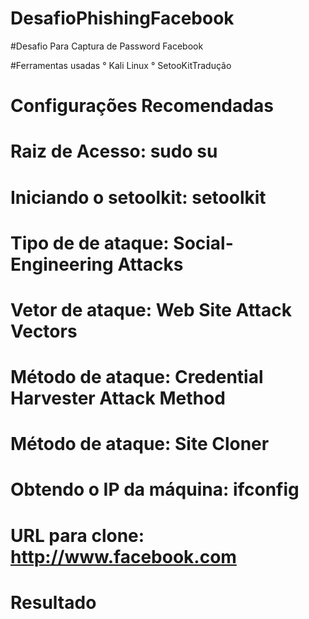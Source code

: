 # DesafioPhishingFacebook

#Desafio Para Captura de Password Facebook

#Ferramentas usadas
° Kali Linux
° SetooKitTradução

# Configurações Recomendadas
# Raiz de Acesso: sudo su
# Iniciando o setoolkit: setoolkit
# Tipo de de ataque: Social-Engineering Attacks
# Vetor de ataque: Web Site Attack Vectors
# Método de ataque: Credential Harvester Attack Method 
# Método de ataque: Site Cloner
# Obtendo o IP da máquina: ifconfig
# URL para clone: http://www.facebook.com


# Resultado
